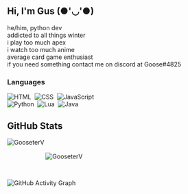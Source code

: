 
## Hi, I'm Gus (●'◡'●)

he/him, python dev
</br>
addicted to all things winter
</br>
i play too much apex
</br>
i watch too much anime
</br>
average card game enthusiast
</br>
if you need something contact me on discord at Goose#4825


### Languages

![HTML](https://img.shields.io/badge/HTML-e34c26?style=flat&logo=html5&logoColor=black)&nbsp;
![CSS](https://img.shields.io/badge/CSS-2965f1??style=flat&logo=css3&logoColor=black)&nbsp;
![JavaScript](https://img.shields.io/badge/JavaScript-f7df1e?style=flat&logo=javascript&logoColor=black)&nbsp;
<br/>
![Python](https://img.shields.io/badge/PYTHON-4B8BBE?style=flatlogo=python&logoColor=black)&nbsp;
![Lua](https://img.shields.io/badge/LUA-0000ff?style=flat&logo=lua&logoColor=black)&nbsp;
![Java](https://img.shields.io/badge/Java-f89820?style=flat&logo=java&logoColor=black)&nbsp;
<br/>


## GitHub Stats

<p align="left"><img align="left" src="https://github-readme-stats.vercel.app/api?username=gooseterv&show_icons=true&locale=en&layout=compact&theme=radical&count_private=true" alt="GooseterV" style="margin-bottom:25px;"/></p>

<p style="margin-top:25px;"><img align="center" src="https://github-readme-streak-stats.herokuapp.com?user=GooseterV&theme=jolly&hide_border=false&date_format=M%20j%5B%2C%20Y%5D&background=000000&border=DD1CB7&stroke=DD1CB7&fire=DD1CB7" alt="GooseterV" style="margin-top: 25px;"/></p>
 
<br />
 
![GitHub Activity Graph](https://activity-graph.herokuapp.com/graph?username=gooseterv&bg_color=000000&color=ff69b4&line=ff69b4&point=fff&area=true&hide_border=true)  




